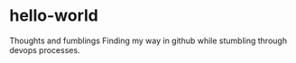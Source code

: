 # hello-world
Thoughts and fumblings
Finding my way in github while stumbling through devops processes. 
